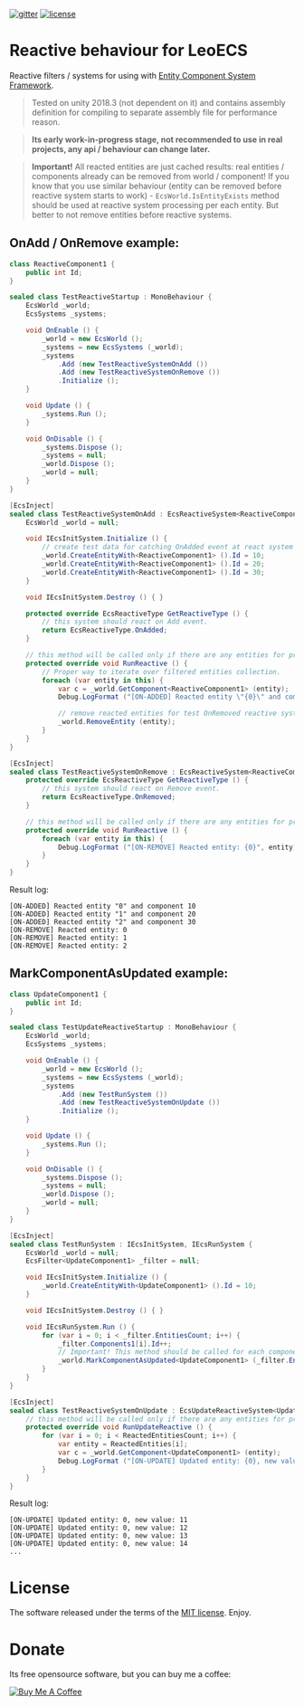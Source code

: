 [![gitter](https://img.shields.io/gitter/room/leopotam/ecs.svg)](https://gitter.im/leopotam/ecs)
[![license](https://img.shields.io/github/license/Leopotam/ecs-reactive.svg)](https://github.com/Leopotam/ecs-reactive/blob/develop/LICENSE)
# Reactive behaviour for LeoECS
Reactive filters / systems for using with [Entity Component System Framework](https://github.com/Leopotam/ecs).

> Tested on unity 2018.3 (not dependent on it) and contains assembly definition for compiling to separate assembly file for performance reason.

> **Its early work-in-progress stage, not recommended to use in real projects, any api / behaviour can change later.**

> **Important!** All reacted entities are just cached results: real entities / components already can be removed from world / component! If you know that you use similar behaviour (entity can be removed before reactive system starts to work) - `EcsWorld.IsEntityExists` method should be used at reactive system processing per each entity. But better to not remove entities before reactive systems.

## OnAdd / OnRemove example:
```csharp
class ReactiveComponent1 {
    public int Id;
}

sealed class TestReactiveStartup : MonoBehaviour {
    EcsWorld _world;
    EcsSystems _systems;

    void OnEnable () {
        _world = new EcsWorld ();
        _systems = new EcsSystems (_world);
        _systems
            .Add (new TestReactiveSystemOnAdd ())
            .Add (new TestReactiveSystemOnRemove ())
            .Initialize ();
    }

    void Update () {
        _systems.Run ();
    }

    void OnDisable () {
        _systems.Dispose ();
        _systems = null;
        _world.Dispose ();
        _world = null;
    }
}

[EcsInject]
sealed class TestReactiveSystemOnAdd : EcsReactiveSystem<ReactiveComponent1>, IEcsInitSystem {
    EcsWorld _world = null;

    void IEcsInitSystem.Initialize () {
        // create test data for catching OnAdded event at react system later.
        _world.CreateEntityWith<ReactiveComponent1> ().Id = 10;
        _world.CreateEntityWith<ReactiveComponent1> ().Id = 20;
        _world.CreateEntityWith<ReactiveComponent1> ().Id = 30;
    }

    void IEcsInitSystem.Destroy () { }

    protected override EcsReactiveType GetReactiveType () {
        // this system should react on Add event.
        return EcsReactiveType.OnAdded;
    }

    // this method will be called only if there are any entities for processing.
    protected override void RunReactive () {
        // Proper way to iterate over filtered entities collection.
        foreach (var entity in this) {
            var c = _world.GetComponent<ReactiveComponent1> (entity);
            Debug.LogFormat ("[ON-ADDED] Reacted entity \"{0}\" and component {1}", entity, c.Id);

            // remove reacted entities for test OnRemoved reactive system.
            _world.RemoveEntity (entity);
        }
    }
}

[EcsInject]
sealed class TestReactiveSystemOnRemove : EcsReactiveSystem<ReactiveComponent1> {
    protected override EcsReactiveType GetReactiveType () {
        // this system should react on Remove event.
        return EcsReactiveType.OnRemoved;
    }

    // this method will be called only if there are any entities for processing.
    protected override void RunReactive () {
        foreach (var entity in this) {
            Debug.LogFormat ("[ON-REMOVE] Reacted entity: {0}", entity);
        }
    }
}
```

Result log:
```
[ON-ADDED] Reacted entity "0" and component 10
[ON-ADDED] Reacted entity "1" and component 20
[ON-ADDED] Reacted entity "2" and component 30
[ON-REMOVE] Reacted entity: 0
[ON-REMOVE] Reacted entity: 1
[ON-REMOVE] Reacted entity: 2
```

## MarkComponentAsUpdated example:
```csharp
class UpdateComponent1 {
    public int Id;
}

sealed class TestUpdateReactiveStartup : MonoBehaviour {
    EcsWorld _world;
    EcsSystems _systems;

    void OnEnable () {
        _world = new EcsWorld ();
        _systems = new EcsSystems (_world);
        _systems
            .Add (new TestRunSystem ())
            .Add (new TestReactiveSystemOnUpdate ())
            .Initialize ();
    }

    void Update () {
        _systems.Run ();
    }

    void OnDisable () {
        _systems.Dispose ();
        _systems = null;
        _world.Dispose ();
        _world = null;
    }
}

[EcsInject]
sealed class TestRunSystem : IEcsInitSystem, IEcsRunSystem {
    EcsWorld _world = null;
    EcsFilter<UpdateComponent1> _filter = null;

    void IEcsInitSystem.Initialize () {
        _world.CreateEntityWith<UpdateComponent1> ().Id = 10;
    }

    void IEcsInitSystem.Destroy () { }

    void IEcsRunSystem.Run () {
        for (var i = 0; i < _filter.EntitiesCount; i++) {
            _filter.Components1[i].Id++;
            // Important! This method should be called for each component for processing at EcsUpdateReactiveSystem.
            _world.MarkComponentAsUpdated<UpdateComponent1> (_filter.Entities[i]);
        }
    }
}

[EcsInject]
sealed class TestReactiveSystemOnUpdate : EcsUpdateReactiveSystem<UpdateComponent1> {
    // this method will be called only if there are any entities for processing.
    protected override void RunUpdateReactive () {
        for (var i = 0; i < ReactedEntitiesCount; i++) {
            var entity = ReactedEntities[i];
            var c = _world.GetComponent<UpdateComponent1> (entity);
            Debug.LogFormat ("[ON-UPDATE] Updated entity: {0}, new value: {1}", entity, c.Id);
        }
    }
}
```

Result log:
```
[ON-UPDATE] Updated entity: 0, new value: 11
[ON-UPDATE] Updated entity: 0, new value: 12
[ON-UPDATE] Updated entity: 0, new value: 13
[ON-UPDATE] Updated entity: 0, new value: 14
...
```

# License
The software released under the terms of the [MIT license](./LICENSE). Enjoy.

# Donate
Its free opensource software, but you can buy me a coffee:

<a href="https://www.buymeacoffee.com/leopotam" target="_blank"><img src="https://www.buymeacoffee.com/assets/img/custom_images/yellow_img.png" alt="Buy Me A Coffee" style="height: auto !important;width: auto !important;" ></a>